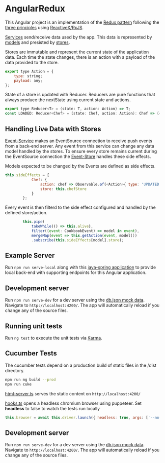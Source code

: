 # AngularRedux

This Angular project is an implementation of the [Redux pattern](https://redux.js.org/) following the [three principles](https://redux.js.org/introduction/threeprinciples) using [ReactiveX/RxJS](https://github.com/ReactiveX/rxjs).

[Services](https://github.com/bgw7/ng-redux/tree/master/src/app/shared/service) send/receive data used by the app. This data is represented by [models](https://github.com/bgw7/ng-redux/tree/master/src/app/shared/model) and presisted by [stores](https://github.com/bgw7/ng-redux/tree/master/src/app/shared/state).

Stores are immutable and represent the current state of the application data. Each time the state changes, there is an action with a payload of the data provided to the store.
```javascript
export type Action = {
    type: string;
    payload: any;
};
```

State of a store is updated with Reducer. Reducers are pure functions that always produce the nextState using current state and actions.
```javascript
export type Reducer<T> = (state: T, action: Action) => T;
const LOADED: Reducer<Chef> = (state: Chef, action: Action): Chef => ({ ...action.payload });
```

## Handling Live Data with Stores

[Event-Service](https://github.com/bgw7/ng-redux/blob/master/src/app/shared/service/cookbook-event.service.ts) makes an EventSource connection to receive push events from a back-end server. Any event from this service can change any data model handled by the stores. To ensure every store remains current during the EventSource connection the [Event-Store](https://github.com/bgw7/ng-redux/blob/master/src/app/shared/state/cookbook-event.store.ts) handles these side effects.

Models expected to be changed by the Events are defined as side effects.
```javascript
this.sideEffects = {
            Chef: {
                action: chef => Observable.of(<Action>{ type: 'UPDATED', payload: chef }),
                store: this.chefStore
            }
        };
```

Every event is then filterd to the side effect configured and handled by the defined store/action.
```javascript
        this.pipe(
            takeWhile(() => this.alive),
            filter((event: CookbookEvent) => model in event),
            mergeMap(event => this.getAction(event, model)))
            .subscribe(this.sideEffects[model].store);
```

## Example Server
Run `npm run serve-local` along with this [java-spring application](https://github.com/bgw7/cookbook) to provide local back-end with supporting endpoints for this Angular application.


## Development server

Run `npm run serve-dev` for a dev server using the [db.json mock data](https://github.com/bgw7/ng-redux/blob/master/db.json). Navigate to `http://localhost:4200/`. The app will automatically reload if you change any of the source files.


## Running unit tests

Run `ng test` to execute the unit tests via [Karma](https://karma-runner.github.io).

## Cucumber Tests

The cucumber tests depend on a production build of static files in the /dist directory.
```bash
npm run ng build --prod
npm run cuke
```

[html-server.ts](https://github.com/bgw7/ng-redux/blob/master/features/support/html-server.ts) serves the static content on `http://localhost:4200/`

[hooks.ts](https://github.com/bgw7/ng-redux/blob/master/features/support/hooks.ts) opens a headless chromium browser using puppeteer.
Set **headless** to false to watch the tests run locally
```javascript
this.browser = await this.driver.launch({ headless: true, args: ['--no-sandbox', '--disable-setuid-sandbox'] });
```

## Development server

Run `npm run serve-dev` for a dev server using the [db.json mock data](https://github.com/bgw7/ng-redux/blob/master/db.json). Navigate to `http://localhost:4200/`. The app will automatically reload if you change any of the source files.